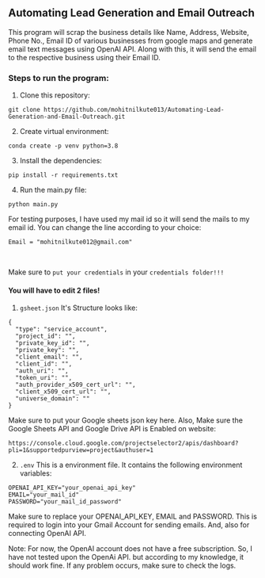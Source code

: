 ## Automating Lead Generation and Email Outreach

This program will scrap the business details like Name, Address, Website, Phone No., Email ID of various businesses from google maps and generate email text messages using OpenAI API. Along with this, it will send the email to the respective business using their Email ID.

### Steps to run the program:
1. Clone this repository:
```
git clone https://github.com/mohitnilkute013/Automating-Lead-Generation-and-Email-Outreach.git
```

2. Create virtual environment:
```
conda create -p venv python=3.8
```

3. Install the dependencies:
```
pip install -r requirements.txt
```

4. Run the main.py file:
```
python main.py
```


For testing purposes, I have used my mail id so it will send the mails to my email id. You can change the line according to your choice:
```
Email = "mohitnilkute012@gmail.com"
```
<br>

Make sure to `put your credentials` in your `credentials folder!!!`
#### You will have to edit 2 files!

1. `gsheet.json`
It's Structure looks like:
```
{
  "type": "service_account",
  "project_id": "",
  "private_key_id": "",
  "private_key": "",
  "client_email": "",
  "client_id": "",
  "auth_uri": "",
  "token_uri": "",
  "auth_provider_x509_cert_url": "",
  "client_x509_cert_url": "",
  "universe_domain": ""
}
```
Make sure to put your Google sheets json key here.
Also, Make sure the Google Sheets API and Google Drive API is Enabled on website: 
```
https://console.cloud.google.com/projectselector2/apis/dashboard?pli=1&supportedpurview=project&authuser=1
```


2. `.env`
This is a environment file. It contains the following environment variables:
```
OPENAI_API_KEY="your_openai_api_key"
EMAIL="your_mail_id"
PASSWORD="your_mail_id_password"
```

Make sure to replace your OPENAI_API_KEY, EMAIL and PASSWORD.
This is required to login into your Gmail Account for sending emails. And, also for connecting OpenAI API.

Note: For now, the OpenAI account does not have a free subscription. So, I have not tested upon the OpenAi API. but according to my knowledge, it should work fine. If any problem occurs, make sure to check the logs.